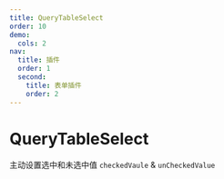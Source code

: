 ```yaml
---
title: QueryTableSelect
order: 10
demo:
  cols: 2
nav:
  title: 插件
  order: 1
  second:
    title: 表单插件
    order: 2
---
```


# QueryTableSelect

主动设置选中和未选中值 `checkedVaule` & `unCheckedValue`

<code src="./index1.tsx" ></code>
<code src="./index2.tsx" ></code>
<code src="./index3.tsx" ></code>
<code src="./index4.tsx" ></code>
